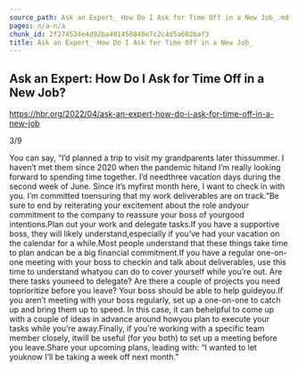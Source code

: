 ```yaml
---
source_path: Ask an Expert_ How Do I Ask for Time Off in a New Job_.md
pages: n/a-n/a
chunk_id: 2f274534e4d92ba401458840e7c2c4d5a602baf3
title: Ask an Expert_ How Do I Ask for Time Off in a New Job_
---
```

## Ask an Expert: How Do I Ask for Time Off in a New Job?

https://hbr.org/2022/04/ask-an-expert-how-do-i-ask-for-time-off-in-a-new-job

3/9

You can say, “I’d planned a trip to visit my grandparents later thissummer. I haven’t met them since 2020 when the pandemic hitand I’m really looking forward to spending time together. I’d needthree vacation days during the second week of June. Since it’s myfirst month here, I want to check in with you. I’m committed toensuring that my work deliverables are on track.”Be sure to end by reiterating your excitement about the role andyour commitment to the company to reassure your boss of yourgood intentions.Plan out your work and delegate tasks.If you have a supportive boss, they will likely understand,especially if you’ve had your vacation on the calendar for a while.Most people understand that these things take time to plan andcan be a big financial commitment.If you have a regular one-on-one meeting with your boss to checkin and talk about deliverables, use this time to understand whatyou can do to cover yourself while you’re out. Are there tasks youneed to delegate? Are there a couple of projects you need toprioritize before you leave? Your boss should be able to help guideyou.If you aren’t meeting with your boss regularly, set up a one-on-one to catch up and bring them up to speed. In this case, it can behelpful to come up with a couple of ideas in advance around howyou plan to execute your tasks while you’re away.Finally, if you’re working with a specific team member closely, itwill be useful (for you both) to set up a meeting before you leave.Share your upcoming plans, leading with: “I wanted to let youknow I’ll be taking a week off next month.”
